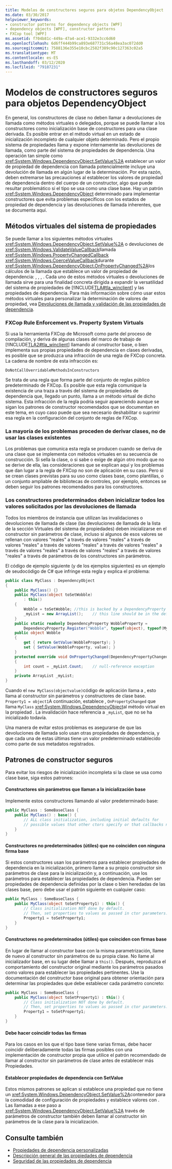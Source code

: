 ```yaml
---
title: Modelos de constructores seguros para objetos DependencyObject
ms.date: 03/30/2017
helpviewer_keywords:
- constructor patterns for dependency objects [WPF]
- dependency objects [WPF], constructor patterns
- FXCop tool [WPF]
ms.assetid: f704b81c-449a-47a4-ace1-9332e3cc6d60
ms.openlocfilehash: 6d6ff444b99ca893e687731c56a48ea3ac072dd0
ms.sourcegitcommit: 7588136e355e10cbc2582f389c90c127363c02a5
ms.translationtype: MT
ms.contentlocale: es-ES
ms.lasthandoff: 03/12/2020
ms.locfileid: "79187231"
---
```

# <a name="safe-constructor-patterns-for-dependencyobjects"></a>Modelos de constructores seguros para objetos DependencyObject
En general, los constructores de clase no deben llamar a devoluciones de llamada como métodos virtuales o delegados, porque se puede llamar a los constructores como inicialización base de constructores para una clase derivada. Es posible entrar en el método virtual en un estado de inicialización incompleto de cualquier objeto determinado. Pero el propio sistema de propiedades llama y expone internamente las devoluciones de llamada, como parte del sistema de propiedades de dependencia. Una operación tan simple como <xref:System.Windows.DependencyObject.SetValue%2A> establecer un valor de propiedad de dependencia con llamada potencialmente incluye una devolución de llamada en algún lugar de la determinación. Por esta razón, deben extremarse las precauciones al establecer los valores de propiedad de dependencia dentro del cuerpo de un constructor, algo que puede resultar problemático si el tipo se usa como una clase base. Hay un patrón <xref:System.Windows.DependencyObject> determinado para implementar constructores que evita problemas específicos con los estados de propiedad de dependencia y las devoluciones de llamada inherentes, que se documenta aquí.  

<a name="Property_System_Virtual_Methods"></a>
## <a name="property-system-virtual-methods"></a>Métodos virtuales del sistema de propiedades  
 Se puede llamar a los siguientes métodos virtuales <xref:System.Windows.DependencyObject.SetValue%2A> o devoluciones de <xref:System.Windows.ValidateValueCallback>llamada <xref:System.Windows.PropertyChangedCallback> <xref:System.Windows.CoerceValueCallback>durante <xref:System.Windows.DependencyObject.OnPropertyChanged%2A>los cálculos de la llamada que establece un valor de propiedad de dependencia: , , , . Cada uno de estos métodos virtuales o devoluciones de llamada sirve para una finalidad concreta dirigida a expandir la versatilidad del sistema de propiedades de [!INCLUDE[TLA#tla_winclient](../../../../includes/tlasharptla-winclient-md.md)] y las propiedades de dependencia. Para más información sobre cómo usar estos métodos virtuales para personalizar la determinación de valores de propiedad, vea [Devoluciones de llamada y validación de las propiedades de dependencia](dependency-property-callbacks-and-validation.md).  
  
### <a name="fxcop-rule-enforcement-vs-property-system-virtuals"></a>FXCop Rule Enforcement vs. Property System Virtuals  
 Si usa la herramienta FXCop de Microsoft como parte del proceso de compilación, y deriva de algunas clases del marco de trabajo de [!INCLUDE[TLA2#tla_winclient](../../../../includes/tla2sharptla-winclient-md.md)] llamando al constructor base, o bien implementa sus propias propiedades de dependencia en clases derivadas, es posible que se produzca una infracción de una regla de FXCop concreta. La cadena de nombre de esta infracción es:  
  
 `DoNotCallOverridableMethodsInConstructors`  
  
 Se trata de una regla que forma parte del conjunto de reglas público predeterminado de FXCop. Es posible que esta regla comunique la existencia de una traza a través del sistema de propiedades de dependencia que, llegado un punto, llama a un método virtual de dicho sistema. Esta infracción de la regla podría seguir apareciendo aunque se sigan los patrones de constructor recomendados que se documentan en este tema, en cuyo caso puede que sea necesario deshabilitar o suprimir esa regla en la configuración del conjunto de reglas de FXCop.  
  
### <a name="most-issues-come-from-deriving-classes-not-using-existing-classes"></a>La mayoría de los problemas proceden de derivar clases, no de usar las clases existentes  
 Los problemas que comunica esta regla se producen cuando se deriva de una clase que se implementa con métodos virtuales en su secuencia de construcción. Si sella la clase, o si sabe o exige de algún otro modo que no se derive de ella, las consideraciones que se explican aquí y los problemas que dan lugar a la regla de FXCop no son de aplicación en su caso. Pero si se crean clases previstas para su uso como clases base, como plantillas, o un conjunto ampliable de bibliotecas de controles, por ejemplo, entonces se deben seguir los patrones recomendados para los constructores.  
  
### <a name="default-constructors-must-initialize-all-values-requested-by-callbacks"></a>Los constructores predeterminados deben inicializar todos los valores solicitados por las devoluciones de llamada  
 Todos los miembros de instancia que utilizan las invalidaciones o devoluciones de llamada de clase (las devoluciones de llamada de la lista de la sección Virtuales del sistema de propiedades) deben inicializarse en el constructor sin parámetros de clase, incluso si algunos de esos valores se rellenan con valores "reales" a través de valores "reales" a través de valores "reales" a través de valores "reales" a través de valores "reales" a través de valores "reales" a través de valores "reales" a través de valores "reales" a través de parámetros de los constructores sin parámetros.  
  
 El código de ejemplo siguiente (y de los ejemplos siguientes) es un ejemplo de seudocódigo de C# que infringe esta regla y explica el problema:  
  
```csharp  
public class MyClass : DependencyObject  
{  
    public MyClass() {}  
    public MyClass(object toSetWobble)  
        : this()  
    {  
        Wobble = toSetWobble; //this is backed by a DependencyProperty  
        _myList = new ArrayList();    // this line should be in the default ctor  
    }  
    public static readonly DependencyProperty WobbleProperty =
        DependencyProperty.Register("Wobble", typeof(object), typeof(MyClass));  
    public object Wobble  
    {  
        get { return GetValue(WobbleProperty); }  
        set { SetValue(WobbleProperty, value); }  
    }  
    protected override void OnPropertyChanged(DependencyPropertyChangedEventArgs e)  
    {  
        int count = _myList.Count;    // null-reference exception  
    }  
    private ArrayList _myList;  
}  
```  
  
 Cuando el `new MyClass(objectvalue)`código de aplicación llama a , esto llama al constructor sin parámetros y constructores de clase base. `Property1 = object1`A continuación, establece , `OnPropertyChanged` que llama `MyClass` <xref:System.Windows.DependencyObject>al método virtual en la propiedad .  La invalidación hace referencia a `_myList`, que no se ha inicializado todavía.  
  
 Una manera de evitar estos problemas es asegurarse de que las devoluciones de llamada solo usan otras propiedades de dependencia, y que cada una de estas últimas tiene un valor predeterminado establecido como parte de sus metadatos registrados.  
  
<a name="Safe_Constructor_Patterns"></a>
## <a name="safe-constructor-patterns"></a>Patrones de constructor seguros  
 Para evitar los riesgos de inicialización incompleta si la clase se usa como clase base, siga estos patrones:  
  
#### <a name="parameterless-constructors-calling-base-initialization"></a>Constructores sin parámetros que llaman a la inicialización base  
 Implemente estos constructores llamando al valor predeterminado base:  
  
```csharp  
public MyClass : SomeBaseClass {  
    public MyClass() : base() {  
        // ALL class initialization, including initial defaults for
        // possible values that other ctors specify or that callbacks need.  
    }  
}  
```  
  
#### <a name="non-default-convenience-constructors-not-matching-any-base-signatures"></a>Constructores no predeterminados (útiles) que no coinciden con ninguna firma base  
 Si estos constructores usan los parámetros para establecer propiedades de dependencia en la inicialización, primero llame a su propio constructor sin parámetros de clase para la inicialización y, a continuación, use los parámetros para establecer las propiedades de dependencia. Pueden ser propiedades de dependencia definidas por la clase o bien heredadas de las clases base, pero debe usar el patrón siguiente en cualquier caso:  
  
```csharp  
public MyClass : SomeBaseClass {  
    public MyClass(object toSetProperty1) : this() {  
        // Class initialization NOT done by default.  
        // Then, set properties to values as passed in ctor parameters.  
        Property1 = toSetProperty1;  
    }  
}  
```  
  
#### <a name="non-default-convenience-constructors-which-do-match-base-signatures"></a>Constructores no predeterminados (útiles) que coinciden con firmas base  
 En lugar de llamar al constructor base con la misma parametrización, llame de nuevo al constructor sin parámetros de su propia clase. No llame al inicializador base, en su lugar debe llamar a `this()`. Después, reproduzca el comportamiento del constructor original mediante los parámetros pasados como valores para establecer las propiedades pertinentes. Use la documentación del constructor base original para obtener orientación para determinar las propiedades que debe establecer cada parámetro concreto:  
  
```csharp  
public MyClass : SomeBaseClass {  
    public MyClass(object toSetProperty1) : this() {  
        // Class initialization NOT done by default.  
        // Then, set properties to values as passed in ctor parameters.  
        Property1 = toSetProperty1;  
    }  
}  
```  
  
#### <a name="must-match-all-signatures"></a>Debe hacer coincidir todas las firmas  
 Para los casos en los que el tipo base tiene varias firmas, debe hacer coincidir deliberadamente todas las firmas posibles con una implementación de constructor propia que utilice el patrón recomendado de llamar al constructor sin parámetros de clase antes de establecer más Propiedades.  
  
#### <a name="setting-dependency-properties-with-setvalue"></a>Establecer propiedades de dependencia con SetValue  
 Estos mismos patrones se aplican si establece una propiedad que no tiene un <xref:System.Windows.DependencyObject.SetValue%2A>contenedor para la comodidad de configuración de propiedades y establece valores con . Las llamadas a ese paso a <xref:System.Windows.DependencyObject.SetValue%2A> través de parámetros de constructor también deben llamar al constructor sin parámetros de la clase para la inicialización.  
  
## <a name="see-also"></a>Consulte también

- [Propiedades de dependencia personalizadas](custom-dependency-properties.md)
- [Descripción general de las propiedades de dependencia](dependency-properties-overview.md)
- [Seguridad de las propiedades de dependencia](dependency-property-security.md)
